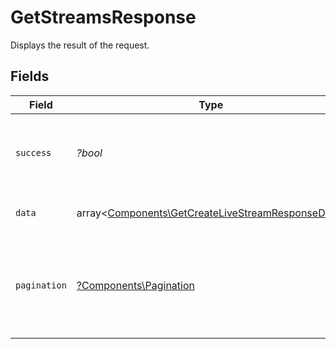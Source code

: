 # GetStreamsResponse

Displays the result of the request.


## Fields

| Field                                                                                                         | Type                                                                                                          | Required                                                                                                      | Description                                                                                                   | Example                                                                                                       |
| ------------------------------------------------------------------------------------------------------------- | ------------------------------------------------------------------------------------------------------------- | ------------------------------------------------------------------------------------------------------------- | ------------------------------------------------------------------------------------------------------------- | ------------------------------------------------------------------------------------------------------------- |
| `success`                                                                                                     | *?bool*                                                                                                       | :heavy_minus_sign:                                                                                            | It demonstrates whether the request is successful or not.                                                     | true                                                                                                          |
| `data`                                                                                                        | array<[Components\GetCreateLiveStreamResponseDTO](../../Models/Components/GetCreateLiveStreamResponseDTO.md)> | :heavy_minus_sign:                                                                                            | Displays the result of the request.                                                                           |                                                                                                               |
| `pagination`                                                                                                  | [?Components\Pagination](../../Models/Components/Pagination.md)                                               | :heavy_minus_sign:                                                                                            | Pagination organizes content into pages for better readability and navigation.                                |                                                                                                               |